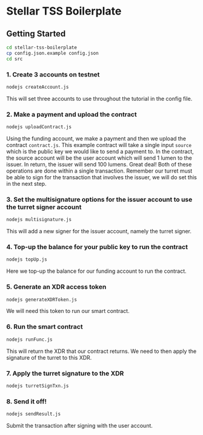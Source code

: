 # Stellar TSS Boilerplate

## Getting Started

```bash
cd stellar-tss-boilerplate
cp config.json.example config.json
cd src
```

### 1. Create 3 accounts on testnet
```bash
nodejs createAccount.js
```
This will set three accounts to use throughout the tutorial in the config file.

### 2. Make a payment and upload the contract
```bash
nodejs uploadContract.js
```
Using the funding account, we make a payment and then we upload the contract `contract.js`.
This example contract will take a single input `source` which is the public key we would like to send a payment to. In the contract, the source account will be the user account which will send 1 lumen to the issuer. In return, the issuer will send 100 lumens. Great deal! Both of these operations are done within a single transaction.
Remember our turret must be able to sign for the transaction that involves the issuer, we will do set this in the next step.

### 3. Set the multisignature options for the issuer account to use the turret signer account
```bash
nodejs multisignature.js
```
This will add a new signer for the issuer account, namely the turret signer.

### 4. Top-up the balance for your public key to run the contract
```bash
nodejs topUp.js
```
Here we top-up the balance for our funding account to run the contract.

### 5. Generate an XDR access token
```bash
nodejs generateXDRToken.js
```
We will need this token to run our smart contract.

### 6. Run the smart contract
```bash
nodejs runFunc.js
```
This will return the XDR that our contract returns. We need to then apply the signature of the turret to this XDR.

### 7. Apply the turret signature to the XDR
```bash
nodejs turretSignTxn.js
```

### 8. Send it off!
```bash
nodejs sendResult.js
```
Submit the transaction after signing with the user account.